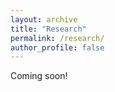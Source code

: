 ```yaml
---
layout: archive
title: "Research"
permalink: /research/
author_profile: false
---
```


Coming soon!
